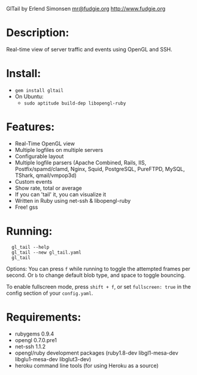 GlTail
    by Erlend Simonsen <mr@fudgie.org>
    http://www.fudgie.org

# Description:
  Real-time view of server traffic and events using OpenGL and SSH.

# Install:
  * `gem install gltail`
  * On Ubuntu:
    * `sudo aptitude build-dep libopengl-ruby`

# Features:
  * Real-Time OpenGL view
  * Multiple logfiles on multiple servers
  * Configurable layout
  * Multiple logfile parsers
  (Apache Combined, Rails, IIS, Postfix/spamd/clamd, Nginx, Squid, PostgreSQL, PureFTPD, MySQL, TShark, qmail/vmpop3d)
  * Custom events
  * Show rate, total or average
  * If you can 'tail' it, you can visualize it
  * Written in Ruby using net-ssh & libopengl-ruby
  * Free!
gss

# Running:
```
  gl_tail --help
  gl_tail --new gl_tail.yaml
  gl_tail
```
Options:
  You can press `f` while running to toggle the attempted frames per second. Or `b`
  to change default blob type, and space to toggle bouncing.

  To enable fullscreen mode, press `shift + f`, or set `fullscreen: true` in the config section of your `config.yaml`.

# Requirements:
  * rubygems    0.9.4
  * opengl      0.7.0.pre1
  * net-ssh     1.1.2
  * opengl/ruby development packages (ruby1.8-dev libgl1-mesa-dev libglu1-mesa-dev libglut3-dev)
  * heroku command line tools (for using Heroku as a source)
